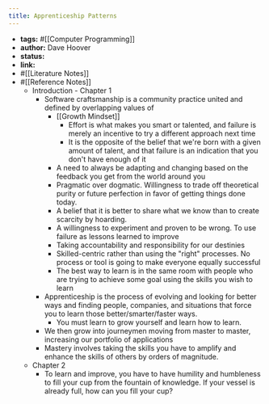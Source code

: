 ```yaml
---
title: Apprenticeship Patterns
---
```


- **tags:** #[[Computer Programming]]
- **author:** Dave Hoover
- **status:**
- **link:**
- #[[Literature Notes]]
- #[[Reference Notes]]
	- Introduction - Chapter 1
		- Software craftsmanship is a community practice united and defined by overlapping values of
			- [[Growth Mindset]]
				- Effort is what makes you smart or talented, and failure is merely an incentive to try a different approach next time
				- It is the opposite of the belief that we're born with a given amount of talent, and that failure is an indication that you don't have enough of it
			- A need to always be adapting and changing based on the feedback you get from the world around you
			- Pragmatic over dogmatic. Willingness to trade off theoretical purity or future perfection in favor of getting things done today.
			- A belief that it is better to share what we know than to create scarcity by hoarding.
			- A willingness to experiment and proven to be wrong. To use failure as lessons learned to improve
			- Taking accountability and responsibility for our destinies
			- Skilled-centric rather than using the "right" processes. No process or tool is going to make everyone equally successful
			- The best way to learn is in the same room with people who are trying to achieve some goal using the skills you wish to learn
		- Apprenticeship is the process of evolving and looking for better ways and finding people, companies, and situations that force you to learn those better/smarter/faster ways.
			- You must learn to grow yourself and learn how to learn.
		- We then grow into journeymen moving from master to master, increasing our portfolio of applications
		- Mastery involves taking the skills you have to amplify and enhance the skills of others by orders of magnitude.
	- Chapter 2
		- To learn and improve, you have to have humility and humbleness to fill your cup from the fountain of knowledge. If your vessel is already full, how can you fill your cup?